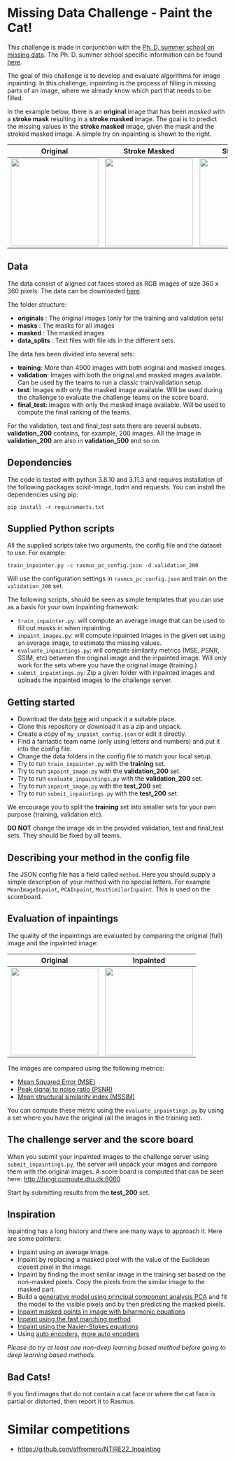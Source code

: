 # Missing Data Challenge - Paint the Cat!

This challenge is made in conjunction with the [Ph. D. summer school on missing data](https://missing-data.compute.dtu.dk/). The Ph. D. summer school specific information can be found [here](info/InPaint-the-cat-challenge-2023.pdf).

The goal of this challenge is to develop and evaluate algorithms for image inpainting. In this challenge, inpainting is the process of filling in missing parts of an image, where we already know which part that needs to be filled.

In the example below, there is an **original** image that has been *masked* with a **stroke mask** resulting in a **stroke masked** image. The goal is to predict the missing values in the **stroke masked** image, given the mask and the stroked masked image. A simple try on inpainting is shown to the right.

|                 Original                 |                 Stroke Masked                 |                 Stroke Mask                 |                 Inpainted                 |
|:----------------------------------------:|:---------------------------------------------:|:-------------------------------------------:|:-----------------------------------------:|
| <img src="figs/original.jpg" width=200/> | <img src="figs/stroke_masked.png" width=200/> | <img src="figs/stroke_mask.png" width=200/> | <img src="figs/inpainted.png" width=200/> |

## Data

The data consist of aligned cat faces stored as RGB images of size 360 x 360 pixels. The data can be downloaded [here](https://people.compute.dtu.dk/rapa/cats/MissingDataOpenData.zip).

The folder structure:
- **originals** : The original images (only for the training and validation sets)
- **masks** : The masks for all images
- **masked** : The masked images
- **data_splits** : Text files with file ids in the different sets.

The data has been divided into several sets:
- **training**: More than 4900 images with both original and masked images.
- **validation**: Images with both the original and masked images available. Can be used by the teams to run a classic train/validation setup.
- **test**: Images with only the masked image available. Will be used during the challenge to evaluate the challenge teams on the score board.
- **final_test**: Images with only the masked image available. Will be used to compute the final ranking of the teams.

For the validation, test and final_test sets there are several subsets. **validation_200** contains, for example, 200 images. All the image in **validation_200** are also in **validation_500** and so on.

## Dependencies
The code is tested with python 3.8.10 and 3.11.3 and requires installation of the following packages scikit-image, tqdm and requests. You can install the dependencies using pip:
```
pip install -r requirements.txt
```

## Supplied Python scripts

All the supplied scripts take two arguments, the config file and the dataset to use. For example:

```
train_inpainter.py -c rasmus_pc_config.json -d validation_200
```

Will use the configuration settings in `rasmus_pc_config.json` and train on the `validation_200` set.

The following scripts, should be seen as simple templates that you can use as a basis for your own inpainting framework:

- `train_inpainter.py`: will compute an average image that can be used to fill out masks in when inpainting.
- `inpaint_images.py`: will compute inpainted images in the given set using an average image, to estimate the missing values.
- `evaluate_inpaintings.py`: will compute similarity metrics (MSE, PSNR, SSIM, etc) between the original image and the inpainted image. Will only work for the sets where you have the original image (training.)
- `submit_inpaintings.py`: Zip a given folder with inpainted images and uploads the inpainted images to the challenge server.

## Getting started

- Download the data [here](https://people.compute.dtu.dk/rapa/cats/MissingDataOpenData.zip) and unpack it a suitable place.
- Clone this repository or download it as a zip and unpack.
- Create a copy of `my_inpaint_config.json` or edit it directly.
- Find a fantastic team name (only using letters and numbers) and put it into the config file.
- Change the data folders in the config file to match your local setup.
- Try to run `train_inpainter.py` with the **training** set.
- Try to run `inpaint_image.py` with the **validation_200** set.
- Try to run `evaluate_inpaintings.py` with the **validation_200** set.
- Try to run `inpaint_image.py` with the **test_200** set.
- Try to run `submit_inpaintings.py` with the **test_200** set.

We encourage you to split the **training**  set into smaller sets for your own purpose (training, validation etc).

**DO NOT** change the image ids in the provided validation, test and final_test sets. They should be fixed by all teams.

## Describing your method in the config file

The JSON config file has a field called `method`. Here you should supply a simple description of your method with no special letters. For example `MeanImageInpaint`, `PCAInpaint`, `MostSimilarInpaint`. This is used on the scoreboard.

## Evaluation of inpaintings

The quality of the inpaintings are evaluated by comparing the original (full) image and the inpainted image:

|                 Original                 |Inpainted                 |
|:----------------------------------------:|:---------------------------------------------:|
| <img src="figs/original.jpg" width=200/> | <img src="figs/inpainted.png" width=200/> |

The images are compared using the following metrics:
- [Mean Squared Error (MSE)](https://scikit-image.org/docs/stable/api/skimage.metrics.html#skimage.metrics.mean_squared_error)
- [Peak signal to noise ratio (PSNR)](https://scikit-image.org/docs/stable/api/skimage.metrics.html#skimage.metrics.peak_signal_noise_ratio)
- [Mean structural similarity index (MSSIM)](https://scikit-image.org/docs/stable/api/skimage.metrics.html#skimage.metrics.structural_similarity)

You can compute these metric using the `evaluate_inpaintings.py` by using a set where you have the original (all the images in the training set).

## The challenge server and the score board

When you submit your inpainted images to the challenge server using `submit_inpaintings.py`, the server will unpack your images and compare them with the original images. A score board is computed that can be seen here: http://fungi.compute.dtu.dk:8080

Start by submitting results from the **test_200** set.

## Inspiration

Inpainting has a long history and there are many ways to approach it. Here are some pointers:

- Inpaint using an average image.
- Inpaint by replacing a masked pixel with the value of the Euclidean closest pixel in the image.
- Inpaint by finding the most similar image in the training set based on the non-masked pixels. Copy the pixels from the similar image to the masked part.
- Build a [generative model using principal component analysis PCA](https://github.com/RasmusRPaulsen/DTUImageAnalysis/tree/main/exercises/ex8-CatsCatsCats) and fit the model to the visible pixels and by then predicting the masked pixels.
- [Inpaint masked points in image with biharmonic equations](https://scikit-image.org/docs/stable/api/skimage.restoration.html#skimage.restoration.inpaint_biharmonic)
- [Inpaint using the fast marching method](https://github.com/olvb/pyheal)
- [Inpaint using the Navier-Stokes equations](https://docs.opencv.org/3.4/df/d3d/tutorial_py_inpainting.html)
- Using [auto encoders](https://towardsdatascience.com/inpainting-with-ai-get-back-your-images-pytorch-a68f689128e5), [more auto encoders](https://wandb.ai/ayush-thakur/image-impainting/reports/An-Introduction-to-Image-Inpainting-Using-Deep-Learning--Vmlldzo3NDU0Nw)


*Please do try at least one non-deep learning based method before going to deep learning based methods.*

## Bad Cats!
If you find images that do not contain a cat face or where the cat face is partial or distorted, then report it to Rasmus.

# Similar competitions
- https://github.com/affromero/NTIRE22_Inpainting

